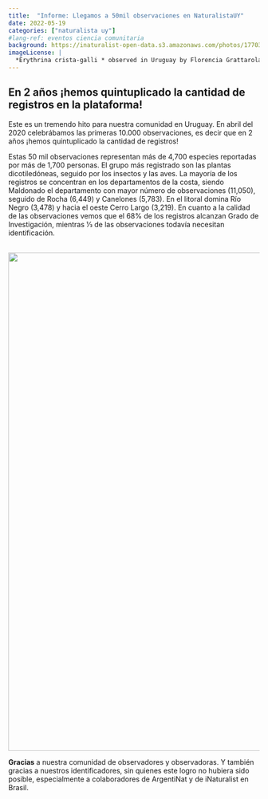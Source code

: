 ```yaml
---
title:  "Informe: Llegamos a 50mil observaciones en NaturalistaUY"
date: 2022-05-19
categories: ["naturalista uy"]
#lang-ref: eventos ciencia comunitaria
background: https://inaturalist-open-data.s3.amazonaws.com/photos/177035493/large.jpeg
imageLicense: |
  *Erythrina crista-galli * observed in Uruguay by Florencia Grattarola licensed under [CC BY](http://creativecommons.org/licenses/by/4.0/) via [iNaturalist](https://www.gbif.org/occurrence/3466154227)
---
```


## En 2 años ¡hemos quintuplicado la cantidad de registros en la plataforma!

Este es un tremendo hito para nuestra comunidad en Uruguay. En abril del 2020 celebrábamos las primeras 10.000 observaciones, es decir que en 2 años ¡hemos quintuplicado la cantidad de registros!  

Estas 50 mil observaciones representan más de 4,700 especies reportadas por más de 1,700 personas. El grupo más registrado son las plantas dicotiledóneas, seguido por los insectos y las aves. La mayoría de los registros se concentran en los departamentos de la costa, siendo Maldonado el departamento con mayor número de observaciones (11,050), seguido de Rocha (6,449) y Canelones (5,783). En el litoral domina Río Negro (3,478) y hacia el oeste Cerro Largo (3,219). En cuanto a la calidad de las observaciones vemos que el 68% de los registros alcanzan Grado de Investigación, mientras 1⁄3 de las observaciones todavía necesitan identificación.

<br>
<img src ="https://static.inaturalist.org/wiki_page_attachments/3038-original.png"
     width="1000"
     height=auto />
<br>


**Gracias** a nuestra comunidad de observadores y observadoras. Y también gracias a nuestros identificadores, sin quienes este logro no hubiera sido posible, especialmente a colaboradores de ArgentiNat y de iNaturalist en Brasil.  
